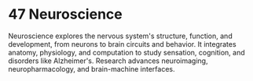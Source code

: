 # 47 **Neuroscience**  
Neuroscience explores the nervous system's structure, function, and development, from neurons to brain circuits and behavior. It integrates anatomy, physiology, and computation to study sensation, cognition, and disorders like Alzheimer's. Research advances neuroimaging, neuropharmacology, and brain-machine interfaces.
